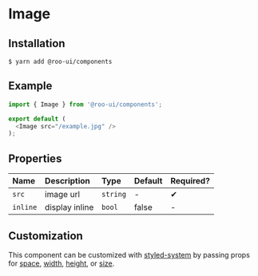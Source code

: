 # Image

<!-- STORY -->

## Installation

```shell
$ yarn add @roo-ui/components
```

## Example

```js
import { Image } from '@roo-ui/components';

export default (
  <Image src="/example.jpg" />
);
```

## Properties

| Name     | Description    | Type     | Default | Required? |
|:---------|:---------------|:---------|:--------|:----------|
| `src`    | image url      | `string` | -       | ✔︎         |
| `inline` | display inline | `bool`   | false   | -         |

## Customization

This component can be customized with [styled-system](https://jxnblk.com/styled-system/) by passing props for [space](https://github.com/jxnblk/styled-system/blob/v2.2.5/README.md#space-responsive), [width](https://github.com/jxnblk/styled-system/blob/v2.2.5/README.md#width-responsive),
[height](https://github.com/jxnblk/styled-system/blob/v2.2.5/README.md#layout), or [size](https://github.com/jxnblk/styled-system/blob/v2.2.5/README.md#layout).
